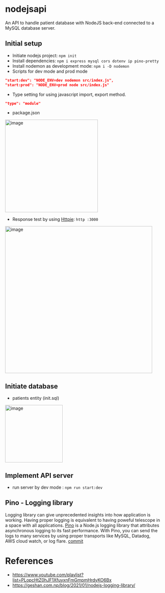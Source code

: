 # nodejsapi

An API to handle patient database with NodeJS back-end connected to a MySQL database server.

## Initial setup

-   Initiate nodejs project: `npm init`
-   Install dependencies: `npm i express mysql cors dotenv ip pino-pretty`
-   Install nodemon as development mode: `npm i -D nodemon`
-   Scripts for dev mode and prod mode

```json
"start:dev": "NODE_ENV=dev nodemon src/index.js",
"start:prod": "NODE_ENV=prod node src/index.js"
```

-   Type setting for using javascript import, export method.

```json
"type": "module"
```

-   package.json
<img width="300" alt="image" src="https://user-images.githubusercontent.com/39740066/171910322-1039642e-8738-4d18-9ffe-5a9e4ba86aa8.png">

-   Response test by using [Httpie](https://httpie.io/): `http :3000`
<img width="476" alt="image" src="https://user-images.githubusercontent.com/39740066/172006602-27e01dd2-9f54-41f6-a8c2-7e516f3bf376.png">


## Initiate database

-   patients entity (init.sql)
<img width="186" alt="image" src="https://user-images.githubusercontent.com/39740066/172004626-bb4de846-f9b7-472c-adc1-4ef058937bc9.png">

## Implement API server
- run server by dev mode : ```npm run start:dev```

## Pino - Logging library
Logging library can give unprecedented insights into how application is working. Having proper logging is equivalent to having poweful telescope in a space with all applications. [Pino](https://www.npmjs.com/package/pino) is a Node.js logging library that attributes asynchronous logging to its fast performance. With Pino, you can send the logs to many services by using proper transports like MySQL, Datadog, AWS cloud watch, or log flare. [commit](https://github.com/nhistory/nodejsapi/commit/4a9d4d6678fa146d53172434646d17f12eb19716)


# References
- https://www.youtube.com/playlist?list=PLopcHtZ0hJF1XfuyxnFmGmpmHrdyKO6Bx
- https://geshan.com.np/blog/2021/01/nodejs-logging-library/

